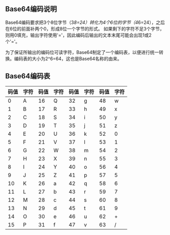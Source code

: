 ## Base64编码说明

Base64编码要求把3个8位字节（3*8=24）转化为4个6位的字节（4*6=24），之后在6位的前面补两个0，形成8位一个字节的形式。 如果剩下的字符不足3个字节，则用0填充，输出字符使用'='，因此编码后输出的文本末尾可能会出现1或2个'='。

为了保证所输出的编码位可读字符，Base64制定了一个编码表，以便进行统一转换。编码表的大小为2^6=64，这也是Base64名称的由来。

## Base64编码表
|码值	|字符	|码值	|字符	|码值	|字符	|码值	|字符|
|---|---|---|---|---|---|---|---|
|0	|A	|16	|Q	|32	|g	|48	|w|
|1	|B	|17	|R	|33	|h	|49	|x|
|2	|C	|18	|S	|34	|i	|50	|y|
|3	|D	|19	|T	|35	|j	|51	|z|
|4	|E	|20	|U	|36	|k	|52	|0|
|5	|F	|21	|V	|37	|l	|53	|1|
|6	|G	|22	|W	|38	|m	|54	|2|
|7	|H	|23	|X	|39	|n	|55	|3|
|8	|I	|24	|Y	|40	|o	|56	|4|
|9	|J	|25	|Z	|41	|p	|57	|5|
|10	|K	|26	|a	|42	|q	|58	|6|
|11	|L	|27	|b	|43	|r	|59	|7|
|12	|M	|28	|c	|44	|s	|60	|8|
|13	|N	|29	|d	|45	|t	|61	|9|
|14	|O	|30	|e	|46	|u	|62	|+|
|15	|P	|31	|f	|47	|v	|63	|/|